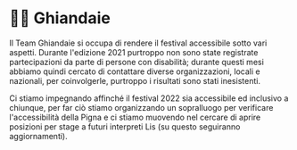 # 👨🦽 Ghiandaie

Il Team Ghiandaie si occupa di rendere il festival accessibile sotto vari aspetti. Durante l'edizione 2021 purtroppo non sono state registrate partecipazioni da parte di persone con disabilità;  durante questi mesi abbiamo quindi cercato di contattare diverse organizzazioni, locali e nazionali, per coinvolgerle, purtroppo i risultati sono stati inesistenti.

Ci stiamo impegnando affinché il festival 2022 sia accessibile ed inclusivo a chiunque, per far ciò stiamo organizzando un sopralluogo per verificare l'accessibilità della Pigna e ci stiamo muovendo nel cercare di aprire posizioni per stage a futuri interpreti Lis (su questo seguiranno aggiornamenti).
